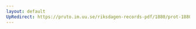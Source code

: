 ```yaml
---
layout: default
UpRedirect: https://pruto.im.uu.se/riksdagen-records-pdf/1880/prot-1880--fk--031/prot-1880--fk--031_011.pdf
---
```

